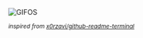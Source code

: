 <div align="justify">
<picture>
    <source media="(prefers-color-scheme: dark)" srcset="https://i.ibb.co/1bTfgJn/output-gif.gif">
    <source media="(prefers-color-scheme: light)" srcset="https://i.ibb.co/1bTfgJn/output-gif.gif">
    <img alt="GIFOS" src="https://i.ibb.co/1bTfgJn/output-gif.gif">
</picture>

<sub><i>inspired from [x0rzavi/github-readme-terminal](https://github.com/x0rzavi/github-readme-terminal)</i></sub>

</div>

<!-- Image deletion URL: https://ibb.co/jHDvNZ5/ded0da9b9b224efcda4c24111e63bbf9 -->